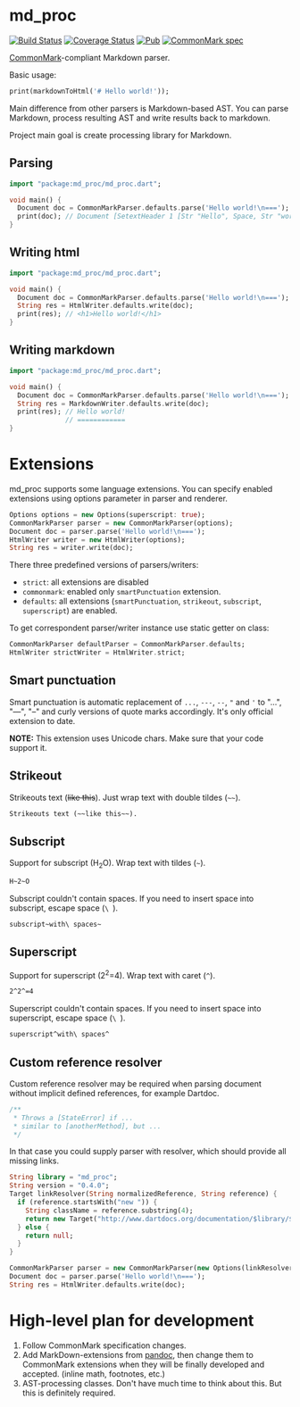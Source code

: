 md_proc
=======

[![Build Status](https://travis-ci.org/dikmax/md_proc.svg?branch=master)](https://travis-ci.org/dikmax/md_proc)
[![Coverage Status](https://coveralls.io/repos/dikmax/md_proc/badge.svg?branch=master)](https://coveralls.io/r/dikmax/md_proc?branch=master)
[![Pub](https://img.shields.io/pub/v/md_proc.svg)](https://pub.dartlang.org/packages/md_proc)
[![CommonMark spec](https://img.shields.io/badge/commonmark-0.22-green.svg)](http://spec.commonmark.org/)

[CommonMark]-compliant Markdown parser.

Basic usage:

```dart
print(markdownToHtml('# Hello world!'));
```

Main difference from other parsers is Markdown-based AST. You can parse Markdown, process resulting AST and write
results back to markdown.

Project main goal is create processing library for Markdown.

Parsing
-------

```dart
import "package:md_proc/md_proc.dart";

void main() {
  Document doc = CommonMarkParser.defaults.parse('Hello world!\n===');
  print(doc); // Document [SetextHeader 1 [Str "Hello", Space, Str "world", Str "!"]]
}
```

Writing html
------------

```dart
import "package:md_proc/md_proc.dart";

void main() {
  Document doc = CommonMarkParser.defaults.parse('Hello world!\n===');
  String res = HtmlWriter.defaults.write(doc);
  print(res); // <h1>Hello world!</h1>
}
```

Writing markdown
----------------

```dart
import "package:md_proc/md_proc.dart";

void main() {
  Document doc = CommonMarkParser.defaults.parse('Hello world!\n===');
  String res = MarkdownWriter.defaults.write(doc);
  print(res); // Hello world!
              // ============
}
```

Extensions
==========

md_proc supports some language extensions. You can specify enabled extensions using options parameter in parser and 
renderer.

```dart
Options options = new Options(superscript: true);
CommonMarkParser parser = new CommonMarkParser(options);
Document doc = parser.parse('Hello world!\n===');
HtmlWriter writer = new HtmlWriter(options);
String res = writer.write(doc);
```

There three predefined versions of parsers/writers:

- `strict`: all extensions are disabled
- `commonmark`: enabled only `smartPunctuation` extension.
- `defaults`: all extensions (`smartPunctuation`, `strikeout`, `subscript`, `superscript`) are enabled.

To get correspondent parser/writer instance use static getter on class:

```dart
CommonMarkParser defaultParser = CommonMarkParser.defaults;
HtmlWriter strictWriter = HtmlWriter.strict;
```

Smart punctuation
-----------------

Smart punctuation is automatic replacement of `...`, `---`, `--`, `"` and `'` to "…", "—", "–" and curly versions of
quote marks accordingly. It's only official extension to date.

**NOTE:** This extension uses Unicode chars. Make sure that your code support it.

Strikeout
---------

Strikeouts text (~~like this~~). Just wrap text with double tildes (`~~`).

```md
Strikeouts text (~~like this~~).
```

Subscript
---------

Support for subscript (H<sub>2</sub>O). Wrap text with tildes (`~`).

```md
H~2~O
```

Subscript couldn't contain spaces. If you need to insert space into subscript, escape space (`\ `).

```md
subscript~with\ spaces~
```

Superscript
-----------

Support for superscript (2<sup>2</sup>=4). Wrap text with caret (`^`).

```md
2^2^=4
```

Superscript couldn't contain spaces. If you need to insert space into superscript, escape space (`\ `).

```md
superscript^with\ spaces^
```

Custom reference resolver
-------------------------

Custom reference resolver may be required when parsing document without implicit defined references, for example 
Dartdoc.

```dart
/**
 * Throws a [StateError] if ...
 * similar to [anotherMethod], but ...
 */
```

In that case you could supply parser with resolver, which should provide all missing links.
  
```dart
String library = "md_proc";
String version = "0.4.0";
Target linkResolver(String normalizedReference, String reference) {
  if (reference.startsWith("new ")) {
    String className = reference.substring(4);
    return new Target("http://www.dartdocs.org/documentation/$library/$version/index.html#$library/$library.$className@id_$className-", null);
  } else {
    return null;
  }
}

CommonMarkParser parser = new CommonMarkParser(new Options(linkResolver: linkResolver));
Document doc = parser.parse('Hello world!\n===');
String res = HtmlWriter.defaults.write(doc);
```

High-level plan for development
===============================

1. Follow CommonMark specification changes.
2. Add MarkDown-extensions from [pandoc], then change them to CommonMark extensions when they will be finally developed
and accepted. (inline math, footnotes, etc.)
3. AST-processing classes. Don't have much time to think about this. But this is definitely required.

[CommonMark]: http://commonmark.org/
[pandoc]: http://johnmacfarlane.net/pandoc/
